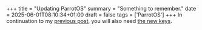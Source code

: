 +++
title = "Updating ParrotOS"
summary = "Something to remember."
date = 2025-06-01T08:10:34+01:00
draft = false
tags = ['ParrotOS']
+++
In continuation to my [previous post](https://hyperagon.github.io/posts/2024-11-29/), you will also need [the new keys](https://www.parrotsec.org/blog/2025-01-11-parrot-gpg-keys/).
